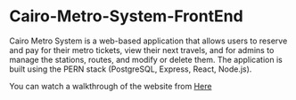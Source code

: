 # Cairo-Metro-System-FrontEnd
Cairo Metro System is a web-based application that allows users to reserve and pay for their metro tickets, view their next travels, and for admins to manage the stations, routes, and modify or delete them. The application is built using the PERN stack (PostgreSQL, Express, React, Node.js).

You can watch a walkthrough of the website from [Here](https://drive.google.com/drive/folders/1G9J6oPhQiX0V36ZfZqRkj2C0ZpatRAyG)

 
